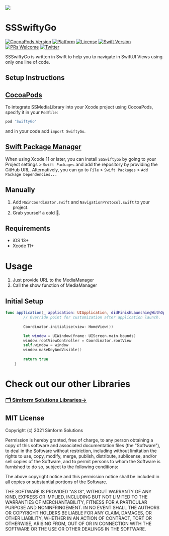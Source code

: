 <a href="https://www.simform.com/"><img src="https://github.com/SimformSolutionsPvtLtd/SSToastMessage/blob/master/simformBanner.png"></a>

SSSwiftyGo
=============
[![CocoaPods Version](https://img.shields.io/cocoapods/v/SSMediaLibrary.svg)](http://cocoadocs.org/docsets/SSMediaLibrary)
[![Platform](https://img.shields.io/cocoapods/p/SSMediaLibrary.svg?style=flat)](http://cocoapods.org/pods/SSMediaLibrary)
[![License](https://img.shields.io/cocoapods/l/SSMediaLibrary.svg?style=flat)](https://cocoapods.org/pods/SSMediaLibrary)
[![Swift Version][swift-image]][swift-url]
[![PRs Welcome][PR-image]][PR-url]
[![Twitter](https://img.shields.io/badge/Twitter-@simform-blue.svg?style=flat)](https://twitter.com/simform)

SSSwiftyGo is written in Swift to help you to navigate in SwiftUI Views using only one line of code.

Setup Instructions
------------------
[CocoaPods](http://cocoapods.org)
------------------
To integrate SSMediaLibrary into your Xcode project using CocoaPods, specify it in your `Podfile`:
```ruby
pod 'SwiftyGo'
```
and in your code add `import SwiftyGo`.

[Swift Package Manager](https://swift.org/package-manager/)
------------------
When using Xcode 11 or later, you can install `SSSwiftyGo` by going to your Project settings > `Swift Packages` and add the repository by providing the GitHub URL. Alternatively, you can go to `File` > `Swift Packages` > `Add Package Dependencies...`

## Manually

1. Add `MainCoordinator.swift` and `NavigationProtocol.swift` to your project.
2. Grab yourself a cold 🍺.

## Requirements
* iOS 13+
* Xcode 11+

# Usage
1. Just provide URL to the MediaManager
2. Call the show function of MediaManager

Initial Setup
---------
```swift
func application(_ application: UIApplication, didFinishLaunchingWithOptions launchOptions: [UIApplication.LaunchOptionsKey: Any]?) -> Bool {
        // Override point for customization after application launch.
        
        Coordinator.initialise(view: HomeView())

        let window = UIWindow(frame: UIScreen.main.bounds)
        window.rootViewController = Coordinator.rootView
        self.window = window
        window.makeKeyAndVisible()
        
        return true
    }
```
# Check out our other Libraries

<h3><a href="https://github.com/SimformSolutionsPvtLtd"><u>🗂 Simform Solutions Libraries→</u></a></h3>


## MIT License

Copyright (c) 2021 Simform Solutions

Permission is hereby granted, free of charge, to any person obtaining a copy
of this software and associated documentation files (the "Software"), to deal
in the Software without restriction, including without limitation the rights
to use, copy, modify, merge, publish, distribute, sublicense, and/or sell
copies of the Software, and to permit persons to whom the Software is
furnished to do so, subject to the following conditions:

The above copyright notice and this permission notice shall be included in all
copies or substantial portions of the Software.

THE SOFTWARE IS PROVIDED "AS IS", WITHOUT WARRANTY OF ANY KIND, EXPRESS OR
IMPLIED, INCLUDING BUT NOT LIMITED TO THE WARRANTIES OF MERCHANTABILITY,
FITNESS FOR A PARTICULAR PURPOSE AND NONINFRINGEMENT. IN NO EVENT SHALL THE
AUTHORS OR COPYRIGHT HOLDERS BE LIABLE FOR ANY CLAIM, DAMAGES, OR OTHER
LIABILITY, WHETHER IN AN ACTION OF CONTRACT, TORT OR OTHERWISE, ARISING FROM,
OUT OF OR IN CONNECTION WITH THE SOFTWARE OR THE USE OR OTHER DEALINGS IN THE
SOFTWARE.

[PR-image]:https://img.shields.io/badge/PRs-welcome-brightgreen.svg?style=flat
[PR-url]:http://makeapullrequest.com
[swift-image]:https://img.shields.io/badge/swift-5.0-orange.svg
[swift-url]: https://swift.org/
